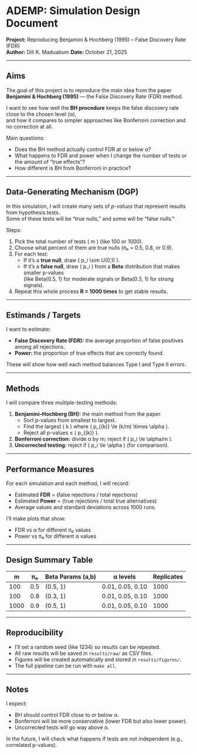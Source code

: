 # ADEMP: Simulation Design Document
**Project:** Reproducing Benjamini & Hochberg (1995) – False Discovery Rate (FDR)  
**Author:** Dili K. Maduabum
**Date:** October 21, 2025  

---

## Aims
The goal of this project is to reproduce the main idea from the paper  
**Benjamini & Hochberg (1995)** — the False Discovery Rate (FDR) method.  

I want to see how well the **BH procedure** keeps the false discovery rate close to the chosen level (α),  
and how it compares to simpler approaches like Bonferroni correction and no correction at all.

Main questions:
- Does the BH method actually control FDR at or below α?  
- What happens to FDR and power when I change the number of tests or the amount of “true effects”?  
- How different is BH from Bonferroni in practice?

---

## Data-Generating Mechanism (DGP)
In this simulation, I will create many sets of *p-values* that represent results from hypothesis tests.  
Some of these tests will be “true nulls,” and some will be “false nulls.”

Steps:
1. Pick the total number of tests \( m \) (like 100 or 1000).  
2. Choose what percent of them are true nulls (π₀ = 0.5, 0.8, or 0.9).  
3. For each test:
   - If it’s a **true null**, draw \( p_i \sim U(0,1) \).
   - If it’s a **false null**, draw \( p_i \) from a **Beta** distribution that makes smaller p-values  
     (like Beta(0.5, 1) for moderate signals or Beta(0.3, 1) for strong signals).
4. Repeat this whole process **R = 1000 times** to get stable results.

---

## Estimands / Targets
I want to estimate:
- **False Discovery Rate (FDR):** the average proportion of false positives among all rejections.  
- **Power:** the proportion of true effects that are correctly found.

These will show how well each method balances Type I and Type II errors.

---

## Methods
I will compare three multiple-testing methods:
1. **Benjamini–Hochberg (BH):** the main method from the paper.  
   - Sort p-values from smallest to largest.  
   - Find the largest \( k \) where \( p_{(k)} \le (k/m) \times \alpha \).  
   - Reject all p-values ≤ \( p_{(k)} \).
2. **Bonferroni correction:** divide α by m; reject if \( p_i \le \alpha/m \).  
3. **Uncorrected testing:** reject if \( p_i \le \alpha \) (for comparison).

---

## Performance Measures
For each simulation and each method, I will record:
- Estimated **FDR** = (false rejections / total rejections)
- Estimated **Power** = (true rejections / total true alternatives)
- Average values and standard deviations across 1000 runs.

I’ll make plots that show:
- FDR vs α for different π₀ values  
- Power vs π₀ for different α values

---

## Design Summary Table

| m  | π₀  | Beta Params (a,b) | α levels | Replicates |
|----|-----|-------------------|-----------|-------------|
| 100 | 0.5 | (0.5, 1) | 0.01, 0.05, 0.10 | 1000 |
| 100 | 0.8 | (0.3, 1) | 0.01, 0.05, 0.10 | 1000 |
| 1000 | 0.9 | (0.5, 1) | 0.01, 0.05, 0.10 | 1000 |

---

## Reproducibility
- I’ll set a random seed (like 1234) so results can be repeated.  
- All raw results will be saved in `results/raw/` as CSV files.  
- Figures will be created automatically and stored in `results/figures/`.  
- The full pipeline can be run with `make all`.

---

## Notes
I expect:
- BH should control FDR close to or below α.  
- Bonferroni will be more conservative (lower FDR but also lower power).  
- Uncorrected tests will go way above α.  

In the future, I will check what happens if tests are not independent (e.g., correlated p-values).
